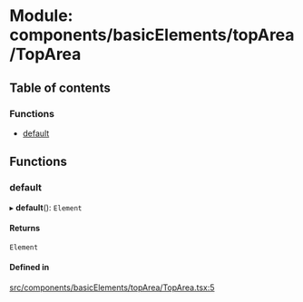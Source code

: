 # Module: components/basicElements/topArea/TopArea

## Table of contents

### Functions

- [default](../wiki/components.basicElements.topArea.TopArea#default)

## Functions

### default

▸ **default**(): `Element`

#### Returns

`Element`

#### Defined in

[src/components/basicElements/topArea/TopArea.tsx:5](https://github.com/ExperimentsByFileFighter/WebApp-PoC-technical-Documentation/blob/5171d3e/src/components/basicElements/topArea/TopArea.tsx#L5)
